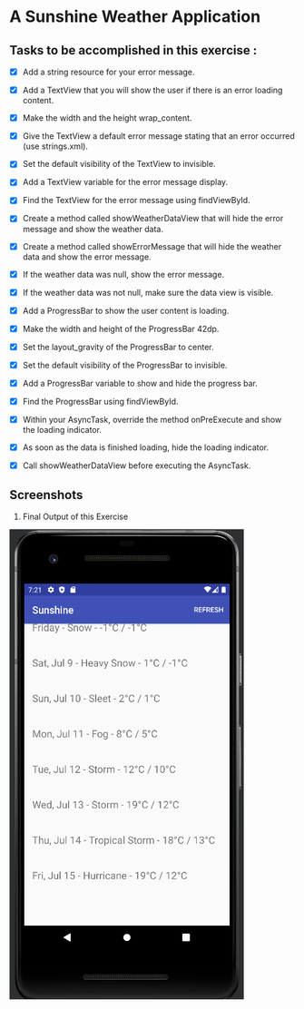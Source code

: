 # A Sunshine Weather Application

## Tasks to be accomplished in this exercise :
- [x] Add a string resource for your error message.
- [x] Add a TextView that you will show the user if there is an error loading content.
- [x] Make the width and the height wrap_content.
- [x] Give the TextView a default error message stating that an error occurred (use strings.xml).
- [x] Set the default visibility of the TextView to invisible.
- [x] Add a TextView variable for the error message display.
- [x] Find the TextView for the error message using findViewById.
- [x] Create a method called showWeatherDataView that will hide the error message and show the weather data.
- [x] Create a method called showErrorMessage that will hide the weather data and show the error message.
- [x] If the weather data was null, show the error message.
- [x] If the weather data was not null, make sure the data view is visible.
- [x] Add a ProgressBar to show the user content is loading.
- [x] Make the width and height of the ProgressBar 42dp.
- [x] Set the layout_gravity of the ProgressBar to center.
- [x] Set the default visibility of the ProgressBar to invisible.
- [x] Add a ProgressBar variable to show and hide the progress bar.
- [x] Find the ProgressBar using findViewById.
- [x] Within your AsyncTask, override the method onPreExecute and show the loading indicator.
- [x] As soon as the data is finished loading, hide the loading indicator.
- [x] Call showWeatherDataView before executing the AsyncTask.


## Screenshots
1. Final Output of this Exercise

![img1](https://github.com/kuluruvineeth/Sunshine/blob/Polish/Screenshots/img.png)